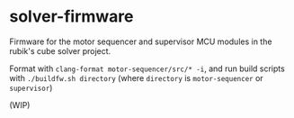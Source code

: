 # solver-firmware

Firmware for the motor sequencer and supervisor MCU modules in the rubik's cube solver project.

Format with `clang-format motor-sequencer/src/* -i`, and run build scripts with `./buildfw.sh directory` (where `directory` is `motor-sequencer` or `supervisor`)

(WIP)